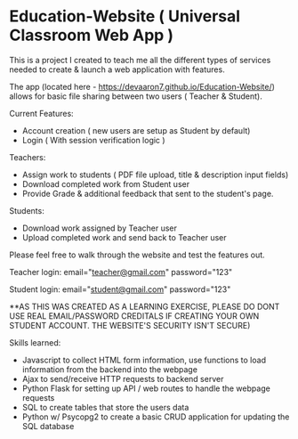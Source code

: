 # Education-Website ( Universal Classroom Web App )

This is a project I created to teach me all the different types of services needed to create & launch a web application with features.

The app (located here - https://devaaron7.github.io/Education-Website/) allows for basic file sharing between two users ( Teacher & Student).

Current Features:
- Account creation ( new users are setup as Student by default)
- Login ( With session verification logic )

Teachers:
- Assign work to students ( PDF file upload, title & description input fields)
- Download completed work from Student user
- Provide Grade & additional feedback that sent to the student's page.

Students:
- Download work assigned by Teacher user
- Upload completed work and send back to Teacher user

Please feel free to walk through the website and test the features out.

Teacher login:
email="teacher@gmail.com"
password="123"

Student login:
email="student@gmail.com"
password="123"

**AS THIS WAS CREATED AS A LEARNING EXERCISE, PLEASE DO DONT USE REAL EMAIL/PASSWORD CREDITALS IF CREATING YOUR OWN STUDENT ACCOUNT. THE WEBSITE'S SECURITY ISN'T SECURE)

Skills learned:
- Javascript to collect HTML form information, use functions to load information from the backend into the webpage
- Ajax to send/receive HTTP requests to backend server
- Python Flask for setting up API / web routes to handle the webpage requests
- SQL to create tables that store the users data
- Python w/ Psycopg2 to create a basic CRUD application for updating the SQL database
